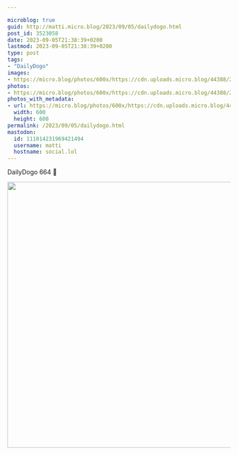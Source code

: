 ```yaml
---

microblog: true
guid: http://matti.micro.blog/2023/09/05/dailydogo.html
post_id: 3523058
date: 2023-09-05T21:38:39+0200
lastmod: 2023-09-05T21:38:39+0200
type: post
tags:
- "DailyDogo"
images:
- https://micro.blog/photos/600x/https://cdn.uploads.micro.blog/44388/2023/301448d2a83a44a6877a1137f7c2cb5d.jpg
photos:
- https://micro.blog/photos/600x/https://cdn.uploads.micro.blog/44388/2023/301448d2a83a44a6877a1137f7c2cb5d.jpg
photos_with_metadata:
- url: https://micro.blog/photos/600x/https://cdn.uploads.micro.blog/44388/2023/301448d2a83a44a6877a1137f7c2cb5d.jpg
  width: 600
  height: 600
permalink: /2023/09/05/dailydogo.html
mastodon:
  id: 111014231969421494
  username: matti
  hostname: social.lol
---
```

DailyDogo 664 🐶

<img src="/media/uploads/2023/301448d2a83a44a6877a1137f7c2cb5d.jpg" width="600" height="600" alt="" />
